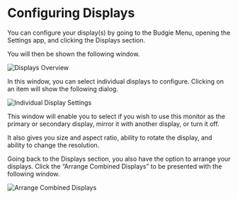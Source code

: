 # Configuring Displays

You can configure your display(s) by going to the Budgie Menu, opening the Settings app, and clicking the Displays section.

You will then be shown the following window.

![Displays Overview](imgs/help-center/configuration/configuring-displays/displays-overview.jpg)

In this window, you can select individual displays to configure. Clicking on an item will show the following dialog.

![Individual Display Settings](imgs/help-center/configuration/configuring-displays/individual-display-settings.jpg)

This window will enable you to select if you wish to use this monitor as the primary or secondary display, mirror it with another display, or turn it off.

It also gives you size and aspect ratio, ability to rotate the display, and ability to change the resolution.

Going back to the Displays section, you also have the option to arrange your displays. Click the “Arrange Combined Displays” to be presented with the following window.

![Arrange Combined Displays](imgs/help-center/configuration/configuring-displays/arrange-displays.png)
